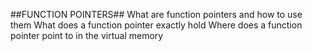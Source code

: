 ##FUNCTION POINTERS##
What are function pointers and how to use them
What does a function pointer exactly hold
Where does a function pointer point to in the virtual memory
